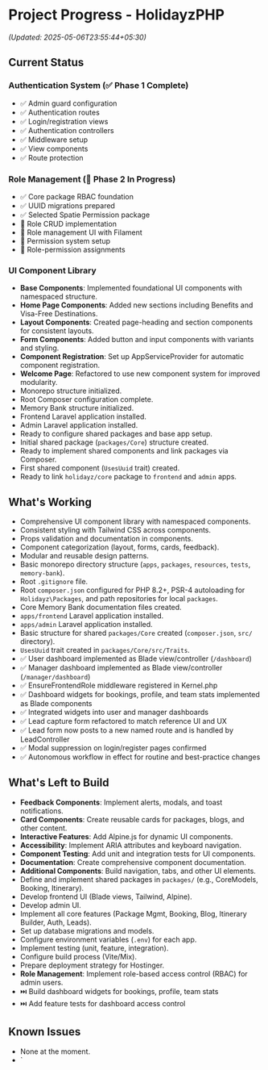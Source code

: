 # Project Progress - HolidayzPHP

*(Updated: 2025-05-06T23:55:44+05:30)*

## Current Status

### Authentication System (✅ Phase 1 Complete)
- ✅ Admin guard configuration
- ✅ Authentication routes
- ✅ Login/registration views
- ✅ Authentication controllers
- ✅ Middleware setup
- ✅ View components
- ✅ Route protection

### Role Management (🚧 Phase 2 In Progress)
- ✅ Core package RBAC foundation
- ✅ UUID migrations prepared
- ✅ Selected Spatie Permission package
- 🚧 Role CRUD implementation
- 🚧 Role management UI with Filament
- 📝 Permission system setup
- 📝 Role-permission assignments

### UI Component Library
- **Base Components**: Implemented foundational UI components with namespaced structure.
- **Home Page Components**: Added new sections including Benefits and Visa-Free Destinations.
- **Layout Components**: Created page-heading and section components for consistent layouts.
- **Form Components**: Added button and input components with variants and styling.
- **Component Registration**: Set up AppServiceProvider for automatic component registration.
- **Welcome Page**: Refactored to use new component system for improved modularity.
- Monorepo structure initialized.
- Root Composer configuration complete.
- Memory Bank structure initialized.
- Frontend Laravel application installed.
- Admin Laravel application installed.
- Ready to configure shared packages and base app setup.
- Initial shared package (`packages/Core`) structure created.
- Ready to implement shared components and link packages via Composer.
- First shared component (`UsesUuid` trait) created.
- Ready to link `holidayz/core` package to `frontend` and `admin` apps.

## What's Working
- Comprehensive UI component library with namespaced components.
- Consistent styling with Tailwind CSS across components.
- Props validation and documentation in components.
- Component categorization (layout, forms, cards, feedback).
- Modular and reusable design patterns.
- Basic monorepo directory structure (`apps`, `packages`, `resources`, `tests`, `memory-bank`).
- Root `.gitignore` file.
- Root `composer.json` configured for PHP 8.2+, PSR-4 autoloading for `Holidayz\Packages`, and path repositories for local `packages`.
- Core Memory Bank documentation files created.
- `apps/frontend` Laravel application installed.
- `apps/admin` Laravel application installed.
- Basic structure for shared `packages/Core` created (`composer.json`, `src/` directory).
- `UsesUuid` trait created in `packages/Core/src/Traits`.
- ✅ User dashboard implemented as Blade view/controller (`/dashboard`)
- ✅ Manager dashboard implemented as Blade view/controller (`/manager/dashboard`)
- ✅ EnsureFrontendRole middleware registered in Kernel.php
- ✅ Dashboard widgets for bookings, profile, and team stats implemented as Blade components
- ✅ Integrated widgets into user and manager dashboards
- ✅ Lead capture form refactored to match reference UI and UX
- ✅ Lead form now posts to a new named route and is handled by LeadController
- ✅ Modal suppression on login/register pages confirmed
- ✅ Autonomous workflow in effect for routine and best-practice changes

## What's Left to Build
- **Feedback Components**: Implement alerts, modals, and toast notifications.
- **Card Components**: Create reusable cards for packages, blogs, and other content.
- **Interactive Features**: Add Alpine.js for dynamic UI components.
- **Accessibility**: Implement ARIA attributes and keyboard navigation.
- **Component Testing**: Add unit and integration tests for UI components.
- **Documentation**: Create comprehensive component documentation.
- **Additional Components**: Build navigation, tabs, and other UI elements.
- Define and implement shared packages in `packages/` (e.g., CoreModels, Booking, Itinerary).
- Develop frontend UI (Blade views, Tailwind, Alpine).
- Develop admin UI.
- Implement all core features (Package Mgmt, Booking, Blog, Itinerary Builder, Auth, Leads).
- Set up database migrations and models.
- Configure environment variables (`.env`) for each app.
- Implement testing (unit, feature, integration).
- Configure build process (Vite/Mix).
- Prepare deployment strategy for Hostinger.
- **Role Management**: Implement role-based access control (RBAC) for admin users.
- ⏭️ Build dashboard widgets for bookings, profile, team stats
- ⏭️ Add feature tests for dashboard access control

## Known Issues
- None at the moment.
- `